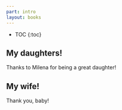 ```yaml
---
part: intro
layout: books
---
```


* TOC
{:toc}

## My daughters!

Thanks to Milena for being a great daughter!

## My wife!

Thank you, baby!